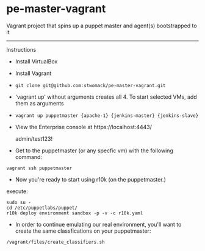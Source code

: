 pe-master-vagrant
=================
Vagrant project that spins up a puppet master and agent(s) bootstrapped to it
***
Instructions
* Install VirtualBox
* Install Vagrant
* <pre><code>git clone git@github.com:stwomack/pe-master-vagrant.git</code></pre>
* 'vagrant up' without arguments creates all 4. To start selected VMs, add them as arguments
* <pre><code>vagrant up puppetmaster {apache-1} {jenkins-master} {jenkins-slave} </code></pre>
* View the Enterprise console at https://localhost:4443/
  
  admin/test123!

* Get to the puppetmaster (or any specfic vm) with the following command:
<pre><code>vagrant ssh puppetmaster</code></pre>

* Now you're ready to start using r10k (on the puppetmaster.) 

execute:

<pre><code>sudo su -
cd /etc/puppetlabs/puppet/
r10k deploy environment sandbox -p -v -c r10k.yaml
</code></pre>

* In order to continue emulating our real environment, you'll want to create the same classfications on your puppetmaster:

<pre><code>/vagrant/files/create_classifiers.sh</code></pre>

